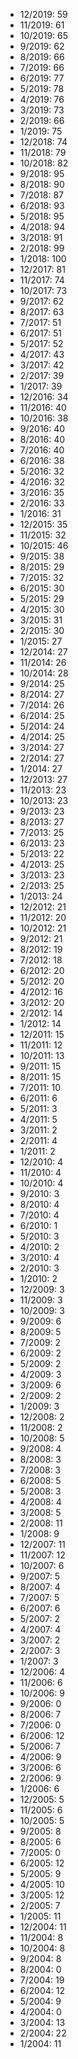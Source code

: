 *  12/2019: 59
*  11/2019: 61
*  10/2019: 65
*  9/2019: 62
*  8/2019: 66
*  7/2019: 66
*  6/2019: 77
*  5/2019: 78
*  4/2019: 76
*  3/2019: 73
*  2/2019: 66
*  1/2019: 75
*  12/2018: 74
*  11/2018: 79
*  10/2018: 82
*  9/2018: 95
*  8/2018: 90
*  7/2018: 87
*  6/2018: 93
*  5/2018: 95
*  4/2018: 94
*  3/2018: 91
*  2/2018: 99
*  1/2018: 100
*  12/2017: 81
*  11/2017: 74
*  10/2017: 73
*  9/2017: 62
*  8/2017: 63
*  7/2017: 51
*  6/2017: 51
*  5/2017: 52
*  4/2017: 43
*  3/2017: 42
*  2/2017: 39
*  1/2017: 39
*  12/2016: 34
*  11/2016: 40
*  10/2016: 38
*  9/2016: 40
*  8/2016: 40
*  7/2016: 40
*  6/2016: 38
*  5/2016: 32
*  4/2016: 32
*  3/2016: 35
*  2/2016: 33
*  1/2016: 31
*  12/2015: 35
*  11/2015: 32
*  10/2015: 46
*  9/2015: 38
*  8/2015: 29
*  7/2015: 32
*  6/2015: 30
*  5/2015: 29
*  4/2015: 30
*  3/2015: 31
*  2/2015: 30
*  1/2015: 27
*  12/2014: 27
*  11/2014: 26
*  10/2014: 28
*  9/2014: 25
*  8/2014: 27
*  7/2014: 26
*  6/2014: 25
*  5/2014: 24
*  4/2014: 25
*  3/2014: 27
*  2/2014: 27
*  1/2014: 27
*  12/2013: 27
*  11/2013: 23
*  10/2013: 23
*  9/2013: 23
*  8/2013: 27
*  7/2013: 25
*  6/2013: 23
*  5/2013: 22
*  4/2013: 25
*  3/2013: 23
*  2/2013: 25
*  1/2013: 24
*  12/2012: 21
*  11/2012: 20
*  10/2012: 21
*  9/2012: 21
*  8/2012: 19
*  7/2012: 18
*  6/2012: 20
*  5/2012: 20
*  4/2012: 16
*  3/2012: 20
*  2/2012: 14
*  1/2012: 14
*  12/2011: 15
*  11/2011: 12
*  10/2011: 13
*  9/2011: 15
*  8/2011: 15
*  7/2011: 10
*  6/2011: 6
*  5/2011: 3
*  4/2011: 5
*  3/2011: 2
*  2/2011: 4
*  1/2011: 2
*  12/2010: 4
*  11/2010: 4
*  10/2010: 4
*  9/2010: 3
*  8/2010: 4
*  7/2010: 4
*  6/2010: 1
*  5/2010: 3
*  4/2010: 2
*  3/2010: 4
*  2/2010: 3
*  1/2010: 2
*  12/2009: 3
*  11/2009: 3
*  10/2009: 3
*  9/2009: 6
*  8/2009: 5
*  7/2009: 2
*  6/2009: 2
*  5/2009: 2
*  4/2009: 3
*  3/2009: 6
*  2/2009: 2
*  1/2009: 3
*  12/2008: 2
*  11/2008: 2
*  10/2008: 5
*  9/2008: 4
*  8/2008: 3
*  7/2008: 3
*  6/2008: 5
*  5/2008: 3
*  4/2008: 4
*  3/2008: 5
*  2/2008: 11
*  1/2008: 9
*  12/2007: 11
*  11/2007: 12
*  10/2007: 6
*  9/2007: 5
*  8/2007: 4
*  7/2007: 5
*  6/2007: 6
*  5/2007: 2
*  4/2007: 4
*  3/2007: 2
*  2/2007: 3
*  1/2007: 3
*  12/2006: 4
*  11/2006: 6
*  10/2006: 9
*  9/2006: 0
*  8/2006: 7
*  7/2006: 0
*  6/2006: 12
*  5/2006: 7
*  4/2006: 9
*  3/2006: 6
*  2/2006: 9
*  1/2006: 6
*  12/2005: 5
*  11/2005: 6
*  10/2005: 5
*  9/2005: 8
*  8/2005: 6
*  7/2005: 0
*  6/2005: 12
*  5/2005: 9
*  4/2005: 10
*  3/2005: 12
*  2/2005: 7
*  1/2005: 11
*  12/2004: 11
*  11/2004: 8
*  10/2004: 8
*  9/2004: 8
*  8/2004: 0
*  7/2004: 19
*  6/2004: 12
*  5/2004: 9
*  4/2004: 0
*  3/2004: 13
*  2/2004: 22
*  1/2004: 11